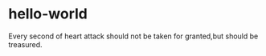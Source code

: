 # hello-world
Every second of heart attack should not be taken for granted,but should be treasured.
